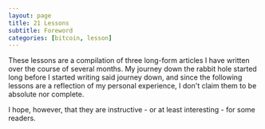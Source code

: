 ```yaml
---
layout: page
title: 21 Lessons
subtitle: Foreword
categories: [bitcoin, lesson]
---
```


These lessons are a compilation of three long-form articles I have written over the
course of several months. My journey down the rabbit hole started long before
I started writing said journey down, and since the following lessons are a
reflection of my personal experience, I don't claim them to be absolute nor
complete.

I hope, however, that they are instructive - or at least interesting -
for some readers.
